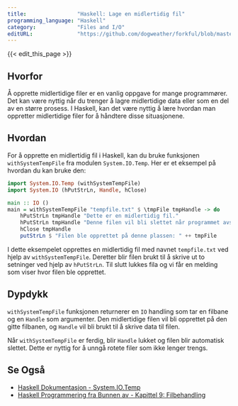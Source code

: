 ```yaml
---
title:                "Haskell: Lage en midlertidig fil"
programming_language: "Haskell"
category:             "Files and I/O"
editURL:              "https://github.com/dogweather/forkful/blob/master/content/no/haskell/creating-a-temporary-file.md"
---
```


{{< edit_this_page >}}

## Hvorfor

Å opprette midlertidige filer er en vanlig oppgave for mange programmører. Det kan være nyttig når du trenger å lagre midlertidige data eller som en del av en større prosess. I Haskell, kan det være nyttig å lære hvordan man oppretter midlertidige filer for å håndtere disse situasjonene.

## Hvordan

For å opprette en midlertidig fil i Haskell, kan du bruke funksjonen `withSystemTempFile` fra modulen `System.IO.Temp`. Her er et eksempel på hvordan du kan bruke den:

```Haskell
import System.IO.Temp (withSystemTempFile)
import System.IO (hPutStrLn, Handle, hClose)

main :: IO ()
main = withSystemTempFile "tempfile.txt" $ \tmpFile tmpHandle -> do 
    hPutStrLn tmpHandle "Dette er en midlertidig fil."
    hPutStrLn tmpHandle "Denne filen vil bli slettet når programmet avsluttes."
    hClose tmpHandle
    putStrLn $ "Filen ble opprettet på denne plassen: " ++ tmpFile
```

I dette eksempelet opprettes en midlertidig fil med navnet `tempfile.txt` ved hjelp av `withSystemTempFile`. Deretter blir filen brukt til å skrive ut to setninger ved hjelp av `hPutStrLn`. Til slutt lukkes fila og vi får en melding som viser hvor filen ble opprettet.

## Dypdykk

`withSystemTempFile` funksjonen returnerer en `IO` handling som tar en filbane og en `Handle` som argumenter. Den midlertidige filen vil bli opprettet på den gitte filbanen, og `Handle` vil bli brukt til å skrive data til filen.

Når `withSystemTempFile` er ferdig, blir `Handle` lukket og filen blir automatisk slettet. Dette er nyttig for å unngå rotete filer som ikke lenger trengs.

## Se Også
- [Haskell Dokumentasjon - System.IO.Temp](https://hackage.haskell.org/package/base/docs/System-IO-Temp.html)
- [Haskell Programmering fra Bunnen av - Kapittel 9: Filbehandling](https://www.ufundu.no/haskell-kap9.html)